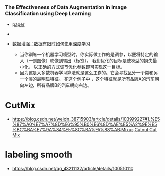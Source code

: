 
### The Effectiveness of Data Augmentation in Image Classification using Deep Learning
* [paper](paper/2017-The%20Effectiveness%20of%20Data%20Augmentation%20in%20Image%20Classification%20using%20Deep%20Learning.pdf)
* 


    
* [数据增强：数据有限时如何使用深度学习](https://www.leiphone.com/news/201805/avOH5g1ZX3lAbmjp.html) 
    * 当你训练一个机器学习模型时，你实际做工作的是调参，以便将特定的输入（一副图像）映像到输出（标签）。
    我们优化的目标是使模型的损失最小化， 以正确的方式调节优化参数即可实现这一目标。
    * 因为这是大多数机器学习算法就是这么工作的。它会寻找区分一个类和另一个类的最明显特征。
    在这个例子中 ，这个特征就是所有品牌A的汽车朝向左边，所有品牌B的汽车朝向右边。


# CutMix
* https://blog.csdn.net/weixin_38715903/article/details/103999227#1.%E5%87%A0%E7%A7%8D%E6%95%B0%E6%8D%AE%E5%A2%9E%E5%BC%BA%E7%9A%84%E5%8C%BA%E5%88%AB:Mixup,Cutout,CutMix

# labeling smooth

* https://blog.csdn.net/qq_43211132/article/details/100510113